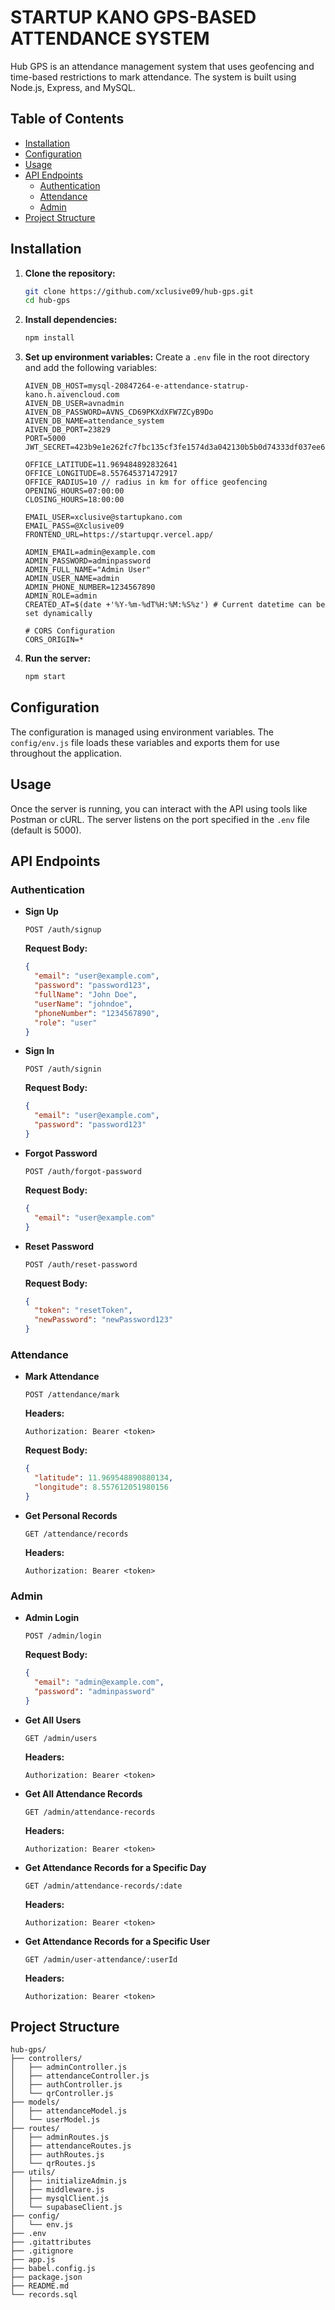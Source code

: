 # STARTUP KANO GPS-BASED ATTENDANCE SYSTEM

Hub GPS is an attendance management system that uses geofencing and time-based restrictions to mark attendance. The system is built using Node.js, Express, and MySQL.

## Table of Contents

- [Installation](#installation)
- [Configuration](#configuration)
- [Usage](#usage)
- [API Endpoints](#api-endpoints)
  - [Authentication](#authentication)
  - [Attendance](#attendance)
  - [Admin](#admin)
- [Project Structure](#project-structure)

## Installation

1. **Clone the repository:**
    ```bash
    git clone https://github.com/xclusive09/hub-gps.git
    cd hub-gps
    ```

2. **Install dependencies:**
    ```bash
    npm install
    ```

3. **Set up environment variables:**
    Create a `.env` file in the root directory and add the following variables:
    ```properties
    AIVEN_DB_HOST=mysql-20847264-e-attendance-statrup-kano.h.aivencloud.com
    AIVEN_DB_USER=avnadmin
    AIVEN_DB_PASSWORD=AVNS_CD69PKXdXFW7ZCyB9Do
    AIVEN_DB_NAME=attendance_system
    AIVEN_DB_PORT=23829
    PORT=5000
    JWT_SECRET=423b9e1e262fc7fbc135cf3fe1574d3a042130b5b0d74333df037ee69d1615816c64316fa884b5037c091017313b4622a2d8d4294331c97c30613935c4adf23f

    OFFICE_LATITUDE=11.969484892832641
    OFFICE_LONGITUDE=8.557645371472917
    OFFICE_RADIUS=10 // radius in km for office geofencing
    OPENING_HOURS=07:00:00
    CLOSING_HOURS=18:00:00

    EMAIL_USER=xclusive@startupkano.com
    EMAIL_PASS=@Xclusive09
    FRONTEND_URL=https://startupqr.vercel.app/

    ADMIN_EMAIL=admin@example.com
    ADMIN_PASSWORD=adminpassword
    ADMIN_FULL_NAME="Admin User"
    ADMIN_USER_NAME=admin
    ADMIN_PHONE_NUMBER=1234567890
    ADMIN_ROLE=admin
    CREATED_AT=$(date +'%Y-%m-%dT%H:%M:%S%z') # Current datetime can be set dynamically

    # CORS Configuration
    CORS_ORIGIN=*
    ```

4. **Run the server:**
    ```bash
    npm start
    ```

## Configuration

The configuration is managed using environment variables. The `config/env.js` file loads these variables and exports them for use throughout the application.

## Usage

Once the server is running, you can interact with the API using tools like Postman or cURL. The server listens on the port specified in the `.env` file (default is 5000).

## API Endpoints

### Authentication

- **Sign Up**
    ```http
    POST /auth/signup
    ```
    **Request Body:**
    ```json
    {
      "email": "user@example.com",
      "password": "password123",
      "fullName": "John Doe",
      "userName": "johndoe",
      "phoneNumber": "1234567890",
      "role": "user"
    }
    ```

- **Sign In**
    ```http
    POST /auth/signin
    ```
    **Request Body:**
    ```json
    {
      "email": "user@example.com",
      "password": "password123"
    }
    ```

- **Forgot Password**
    ```http
    POST /auth/forgot-password
    ```
    **Request Body:**
    ```json
    {
      "email": "user@example.com"
    }
    ```

- **Reset Password**
    ```http
    POST /auth/reset-password
    ```
    **Request Body:**
    ```json
    {
      "token": "resetToken",
      "newPassword": "newPassword123"
    }
    ```

### Attendance

- **Mark Attendance**
    ```http
    POST /attendance/mark
    ```
    **Headers:**
    ```http
    Authorization: Bearer <token>
    ```
    **Request Body:**
    ```json
    {
      "latitude": 11.969548890880134,
      "longitude": 8.557612051980156
    }
    ```

- **Get Personal Records**
    ```http
    GET /attendance/records
    ```
    **Headers:**
    ```http
    Authorization: Bearer <token>
    ```

### Admin

- **Admin Login**
    ```http
    POST /admin/login
    ```
    **Request Body:**
    ```json
    {
      "email": "admin@example.com",
      "password": "adminpassword"
    }
    ```

- **Get All Users**
    ```http
    GET /admin/users
    ```
    **Headers:**
    ```http
    Authorization: Bearer <token>
    ```

- **Get All Attendance Records**
    ```http
    GET /admin/attendance-records
    ```
    **Headers:**
    ```http
    Authorization: Bearer <token>
    ```

- **Get Attendance Records for a Specific Day**
    ```http
    GET /admin/attendance-records/:date
    ```
    **Headers:**
    ```http
    Authorization: Bearer <token>
    ```

- **Get Attendance Records for a Specific User**
    ```http
    GET /admin/user-attendance/:userId
    ```
    **Headers:**
    ```http
    Authorization: Bearer <token>
    ```

## Project Structure

```plaintext
hub-gps/
├── controllers/
│   ├── adminController.js
│   ├── attendanceController.js
│   ├── authController.js
│   └── qrController.js
├── models/
│   ├── attendanceModel.js
│   └── userModel.js
├── routes/
│   ├── adminRoutes.js
│   ├── attendanceRoutes.js
│   ├── authRoutes.js
│   └── qrRoutes.js
├── utils/
│   ├── initializeAdmin.js
│   ├── middleware.js
│   ├── mysqlClient.js
│   └── supabaseClient.js
├── config/
│   └── env.js
├── .env
├── .gitattributes
├── .gitignore
├── app.js
├── babel.config.js
├── package.json
├── README.md
└── records.sql